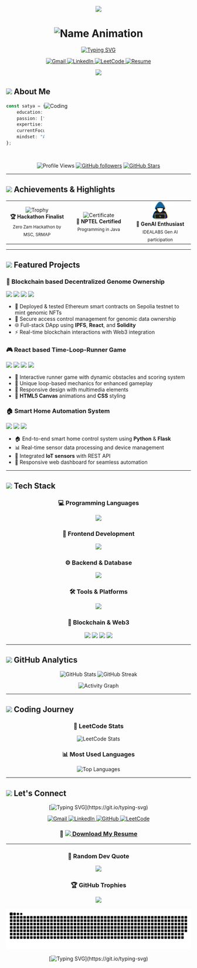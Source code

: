 <div align="center">

<!-- Animated Header with Gradient -->
<img src="https://capsule-render.vercel.app/api?type=waving&color=0:667eea,100:764ba2&height=200&section=header" />

<!-- GitHub Contribution Style Name with Animation -->
<h1 align="center">
  <img src="https://readme-typing-svg.demolab.com?font=JetBrains+Mono&size=35&duration=2000&pause=1000&color=FFFFFF&center=true&vCenter=true&width=800&height=60&lines=Thinnaluri+Satya+Vardhan+Suri" alt="Name Animation" />
</h1>

<!-- Contribution Grid Style Animation -->
[![Typing SVG](https://readme-typing-svg.herokuapp.com?font=&weight=600&pause=1000&width=435&lines=%F0%9F%8E%93+Passionate+CSE+Undergrad;%F0%9F%92%BB+Full-Stack+%26+Blockchain+Dev;%F0%9F%9A%80+Tech+Explorer)](https://git.io/typing-svg)


<!-- Social Links with Glass Effect -->
<p align="center">
  <a href="mailto:satyavardhanthinnaluri@gmail.com">
    <img src="https://img.shields.io/badge/Gmail-D14836?style=for-the-badge&logo=gmail&logoColor=white" alt="Gmail" />
  </a>
  <a href="https://www.linkedin.com/in/satya-vardhan-28b1b4324/">
    <img src="https://img.shields.io/badge/LinkedIn-0077B5?style=for-the-badge&logo=linkedin&logoColor=white" alt="LinkedIn" />
  </a>
  <a href="https://leetcode.com/u/9BUiXDBILG/">
    <img src="https://img.shields.io/badge/LeetCode-FFA116?style=for-the-badge&logo=leetcode&logoColor=white" alt="LeetCode" />
  </a>
  <a href="https://github.com/satya-svt/certifications/blob/main/updated%20resume.pdf">
    <img src="https://img.shields.io/badge/Resume-4285F4?style=for-the-badge&logo=googledrive&logoColor=white" alt="Resume" />
  </a>
</p>

<!-- Animated Divider -->
<img src="https://user-images.githubusercontent.com/73097560/115834477-dbab4500-a447-11eb-908a-139a6edaec5c.gif" />

</div>

## <img src="https://media.giphy.com/media/iY8CRBdQXODJSCERIr/giphy.gif" width="35"> About Me

<img align="right" alt="Coding" width="400" src="https://cdn.dribbble.com/users/1162077/screenshots/3848914/programmer.gif">

```typescript
const satya = {
    education: "B.Tech CSE @ SRM University-AP",
    passion: ["Technology", "Innovation", "Problem Solving"],
    expertise: ["Algorithms", "System Design", "Full-Stack", "Blockchain"],
    currentFocus: "Building decentralized applications",
    mindset: "Always learning, always building! 🚀"
};
```

<br clear="right"/>

<!-- Profile Stats -->
<div align="center">
  
![Profile Views](https://komarev.com/ghpvc/?username=satya-svt&label=Profile%20Views&color=blueviolet&style=for-the-badge)
[![GitHub followers](https://img.shields.io/github/followers/satya-svt?label=Followers&style=for-the-badge&color=blue)](https://github.com/satya-svt)
[![GitHub Stars](https://img.shields.io/github/stars/satya-svt?label=Stars&style=for-the-badge&color=yellow)](https://github.com/satya-svt)

</div>

---

## <img src="https://media.giphy.com/media/QssGEmpkyEOhBCb7e1/giphy.gif" width="35"> Achievements & Highlights

<table align="center">
<tr>
<td align="center" width="250">
<img src="https://github.com/0xAbdulKhalid/0xAbdulKhalid/raw/main/assets/mdImages/trophy.gif" width="50" alt="Trophy"/>
<br><strong>🏆 Hackathon Finalist</strong>
<br><sub>Zero Zam Hackathon by MSC, SRMAP</sub>
</td>
<td align="center" width="250">
<img src="https://github.com/0xAbdulKhalid/0xAbdulKhalid/raw/main/assets/mdImages/certificate.gif" width="50" alt="Certificate"/>
<br><strong>📜 NPTEL Certified</strong>
<br><sub>Programming in Java</sub>
</td>
<td align="center" width="250">
<img src="https://github.com/0xAbdulKhalid/0xAbdulKhalid/raw/main/assets/mdImages/about_me.gif" width="50" alt="AI"/>
<br><strong>🤖 GenAI Enthusiast</strong>
<br><sub>IDEALABS Gen AI participation</sub>
</td>
</tr>
</table>

---

## <img src="https://media.giphy.com/media/WUlplcMpOCEmTGBtBW/giphy.gif" width="35"> Featured Projects

### 🔗 Blockchain based Decentralized Genome Ownership
<p align="left">
<img src="https://img.shields.io/badge/Ethereum-3C3C3D?style=for-the-badge&logo=ethereum&logoColor=white"/>
<img src="https://img.shields.io/badge/React-20232A?style=for-the-badge&logo=react&logoColor=61DAFB"/>
<img src="https://img.shields.io/badge/Solidity-363636?style=for-the-badge&logo=solidity&logoColor=white"/>
<img src="https://img.shields.io/badge/IPFS-65C2CB?style=for-the-badge&logo=ipfs&logoColor=white"/>
</p>

- 🎯 Deployed & tested Ethereum smart contracts on Sepolia testnet to mint genomic NFTs
- 🔐 Secure access control management for genomic data ownership
- 🌐 Full-stack DApp using **IPFS**, **React**, and **Solidity**
- ⚡ Real-time blockchain interactions with Web3 integration

### 🎮 React based Time-Loop-Runner Game
<p align="left">
<img src="https://img.shields.io/badge/React-20232A?style=for-the-badge&logo=react&logoColor=61DAFB"/>
<img src="https://img.shields.io/badge/JavaScript-F7DF1E?style=for-the-badge&logo=javascript&logoColor=black"/>
<img src="https://img.shields.io/badge/HTML5-E34F26?style=for-the-badge&logo=html5&logoColor=white"/>
<img src="https://img.shields.io/badge/CSS3-1572B6?style=for-the-badge&logo=css3&logoColor=white"/>
</p>

- 🎯 Interactive runner game with dynamic obstacles and scoring system
- 🔄 Unique loop-based mechanics for enhanced gameplay
- 📱 Responsive design with multimedia elements
- 🎨 **HTML5 Canvas** animations and **CSS** styling

### 🏠 Smart Home Automation System
<p align="left">
<img src="https://img.shields.io/badge/Python-3776AB?style=for-the-badge&logo=python&logoColor=white"/>
<img src="https://img.shields.io/badge/Flask-000000?style=for-the-badge&logo=flask&logoColor=white"/>
<img src="https://img.shields.io/badge/IoT-FF6B6B?style=for-the-badge&logo=iot&logoColor=white"/>
</p>

- 🏠 End-to-end smart home control system using **Python** & **Flask**
- 📊 Real-time sensor data processing and device management
- 🔌 Integrated **IoT sensors** with REST API
- 📱 Responsive web dashboard for seamless automation

---

## <img src="https://media.giphy.com/media/iY8CRBdQXODJSCERIr/giphy.gif" width="35"> Tech Stack

<div align="center">

### 💻 Programming Languages
<img src="https://skillicons.dev/icons?i=js,ts,python,c,cpp,java,solidity" />

### 🎨 Frontend Development
<img src="https://skillicons.dev/icons?i=react,html,css,tailwind,vite,flutter" />

### ⚙️ Backend & Database
<img src="https://skillicons.dev/icons?i=nodejs,express,flask,firebase,mongodb,mysql" />

### 🛠️ Tools & Platforms
<img src="https://skillicons.dev/icons?i=vscode,git,github,aws,docker,linux" />

### 🔗 Blockchain & Web3
<p>
<img src="https://img.shields.io/badge/Ethereum-3C3C3D?style=for-the-badge&logo=ethereum&logoColor=white"/>
<img src="https://img.shields.io/badge/Web3.js-F16822?style=for-the-badge&logo=web3dotjs&logoColor=white"/>
<img src="https://img.shields.io/badge/IPFS-65C2CB?style=for-the-badge&logo=ipfs&logoColor=white"/>
<img src="https://img.shields.io/badge/Metamask-F6851B?style=for-the-badge&logo=metamask&logoColor=white"/>
</p>

</div>

---

## <img src="https://media.giphy.com/media/W5eoZHPpUx9sapR0eu/giphy.gif" width="35"> GitHub Analytics

<div align="center">
  
<img width="49%" src="https://github-readme-stats.vercel.app/api?username=satya-svt&show_icons=true&theme=tokyonight&hide_border=true&bg_color=0D1117&title_color=F85D7F&icon_color=F8D866&text_color=FFFFFF" alt="GitHub Stats"/>
<img width="49%" src="https://github-readme-streak-stats.herokuapp.com/?user=satya-svt&theme=tokyonight&hide_border=true&background=0D1117&stroke=F85D7F&ring=F85D7F&fire=F8D866&currStreakLabel=FFFFFF" alt="GitHub Streak"/>

</div>

<div align="center">
  
![Activity Graph](https://github-readme-activity-graph.vercel.app/graph?username=satya-svt&theme=tokyo-night&hide_border=true&bg_color=0D1117&color=F85D7F&line=F85D7F&point=FFFFFF)

</div>

---

## <img src="https://media.giphy.com/media/jdPMeyv9rn0hZHh8n9/giphy.gif" width="35"> Coding Journey

<div align="center">

### 🧠 LeetCode Stats
<img src="https://leetcard.jacoblin.cool/9BUiXDBILG?ext=heatmap&theme=dark&font=Fira%20Code" alt="LeetCode Stats" />

### 📊 Most Used Languages
<img src="https://github-readme-stats.vercel.app/api/top-langs/?username=satya-svt&layout=compact&theme=tokyonight&hide_border=true&bg_color=0D1117&title_color=F85D7F&text_color=FFFFFF" alt="Top Languages" />

</div>

---

## <img src="https://media.giphy.com/media/LnQjpWaON8nhr21vNW/giphy.gif" width="35"> Let's Connect

<div align="center">

[![Typing SVG](https://readme-typing-svg.demolab.com?font=Fira+Code&size=20&duration=3000&pause=1000&color=F85D7F&center=true&vCenter=true&width=600&lines=Let's+collaborate+and+build+something+amazing!;Always+open+to+interesting+conversations;Feel+free+to+reach+out+anytime!)](https://git.io/typing-svg)

<p>
<a href="mailto:satyavardhanthinnaluri@gmail.com">
  <img src="https://img.shields.io/badge/Gmail-D14836?style=for-the-badge&logo=gmail&logoColor=white" alt="Gmail"/>
</a>
<a href="https://www.linkedin.com/in/satya-vardhan-28b1b4324/">
  <img src="https://img.shields.io/badge/LinkedIn-0077B5?style=for-the-badge&logo=linkedin&logoColor=white" alt="LinkedIn"/>
</a>
<a href="https://github.com/satya-svt">
  <img src="https://img.shields.io/badge/GitHub-100000?style=for-the-badge&logo=github&logoColor=white" alt="GitHub"/>
</a>
<a href="https://leetcode.com/u/9BUiXDBILG/">
  <img src="https://img.shields.io/badge/LeetCode-FFA116?style=for-the-badge&logo=leetcode&logoColor=white" alt="LeetCode"/>
</a>
</p>

### 📄 [<img src="https://img.icons8.com/color/48/000000/resume.png" width="24"/> Download My Resume](https://github.com/satya-svt/certifications/blob/main/updated%20resume.pdf)

</div>

---

<div align="center">

### 💭 Random Dev Quote
![](https://quotes-github-readme.vercel.app/api?type=horizontal&theme=tokyonight)

### 🏆 GitHub Trophies
![](https://github-profile-trophy.vercel.app/?username=satya-svt&theme=tokyonight&no-frame=true&no-bg=false&margin-w=4)

</div>

<!-- Snake Animation -->
<div align="center">

![Snake animation](https://raw.githubusercontent.com/platane/platane/output/github-contribution-grid-snake-dark.svg)

</div>

<div align="center">

[![Typing SVG](https://readme-typing-svg.herokuapp.com?font=&weight=600&pause=1000&width=435&lines=Thanks+for+visiting+my+profile;Have+a+good+day!)](https://git.io/typing-svg)

</div>
